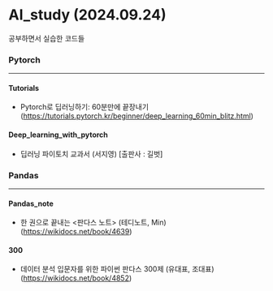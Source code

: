 # AI_study (2024.09.24)

공부하면서 실습한 코드들


### Pytorch
----
#### Tutorials
- Pytorch로 딥러닝하기: 60분만에 끝장내기 (https://tutorials.pytorch.kr/beginner/deep_learning_60min_blitz.html)

#### Deep_learning_with_pytorch
- 딥러닝 파이토치 교과서 (서지영) [출판사 : 길벗]


### Pandas
---- 

#### Pandas_note
- 한 권으로 끝내는 <판다스 노트> (테디노트, Min) (https://wikidocs.net/book/4639)

#### 300
- 데이터 분석 입문자를 위한 파이썬 판다스 300제 (유대표, 조대표) (https://wikidocs.net/book/4852)